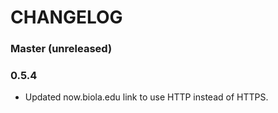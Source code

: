 # CHANGELOG


### Master (unreleased)

### 0.5.4

* Updated now.biola.edu link to use HTTP instead of HTTPS.
